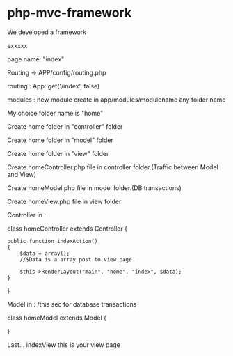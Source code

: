 # php-mvc-framework
We developed a framework

exxxxx

page name: "index"

Routing -> APP/config/routing.php  

routing : App::get('/index', false)

modules : new module  create in  app/modules/modulename  any folder name 

My choice folder name is  "home" 

Create  home folder in "controller" folder  

Create home folder in  "model" folder 

Create  home folder in  "view" folder 

Create  homeController.php file in controller folder.(Traffic between Model and View)

Create  homeModel.php file in model folder.(DB transactions)

Create  homeView.php file in view folder


Controller in :

class homeController extends Controller
{

    public function indexAction()
    {
        $data = array();
        //$Data is a array post to view page.

        $this->RenderLayout("main", "home", "index", $data);
    }

}


Model in :
/this sec  for database transactions

class homeModel extends Model {

}


Last...
indexView  this is your view page

